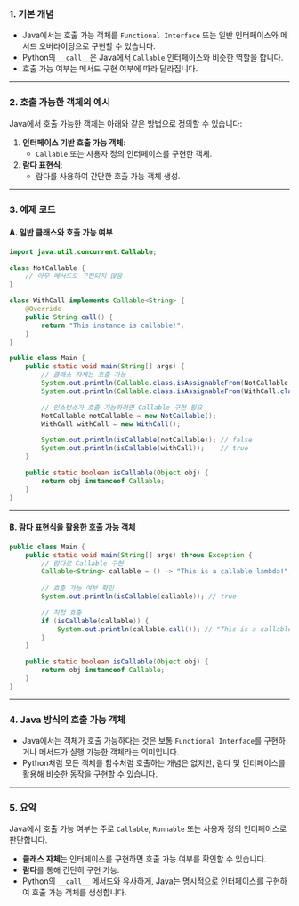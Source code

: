 ### 1. **기본 개념**
- Java에서는 호출 가능 객체를 `Functional Interface` 또는 일반 인터페이스와 메서드 오버라이딩으로 구현할 수 있습니다.
- Python의 `__call__`은 Java에서 `Callable` 인터페이스와 비슷한 역할을 합니다.
- 호출 가능 여부는 메서드 구현 여부에 따라 달라집니다.

---

### 2. **호출 가능한 객체의 예시**
Java에서 호출 가능한 객체는 아래와 같은 방법으로 정의할 수 있습니다:
1. **인터페이스 기반 호출 가능 객체**:
   - `Callable` 또는 사용자 정의 인터페이스를 구현한 객체.
2. **람다 표현식**:
   - 람다를 사용하여 간단한 호출 가능 객체 생성.

---

### 3. **예제 코드**

#### A. 일반 클래스와 호출 가능 여부
```java
import java.util.concurrent.Callable;

class NotCallable {
    // 아무 메서드도 구현되지 않음
}

class WithCall implements Callable<String> {
    @Override
    public String call() {
        return "This instance is callable!";
    }
}

public class Main {
    public static void main(String[] args) {
        // 클래스 자체는 호출 가능
        System.out.println(Callable.class.isAssignableFrom(NotCallable.class)); // false
        System.out.println(Callable.class.isAssignableFrom(WithCall.class));   // true

        // 인스턴스가 호출 가능하려면 Callable 구현 필요
        NotCallable notCallable = new NotCallable();
        WithCall withCall = new WithCall();

        System.out.println(isCallable(notCallable)); // false
        System.out.println(isCallable(withCall));    // true
    }

    public static boolean isCallable(Object obj) {
        return obj instanceof Callable;
    }
}
```

---

#### B. 람다 표현식을 활용한 호출 가능 객체
```java
public class Main {
    public static void main(String[] args) throws Exception {
        // 람다로 Callable 구현
        Callable<String> callable = () -> "This is a callable lambda!";
        
        // 호출 가능 여부 확인
        System.out.println(isCallable(callable)); // true

        // 직접 호출
        if (isCallable(callable)) {
            System.out.println(callable.call()); // "This is a callable lambda!"
        }
    }

    public static boolean isCallable(Object obj) {
        return obj instanceof Callable;
    }
}
```

---

### 4. **Java 방식의 호출 가능 객체**
- Java에서는 객체가 호출 가능하다는 것은 보통 `Functional Interface`를 구현하거나 메서드가 실행 가능한 객체라는 의미입니다.
- Python처럼 모든 객체를 함수처럼 호출하는 개념은 없지만, 람다 및 인터페이스를 활용해 비슷한 동작을 구현할 수 있습니다.

---

### 5. **요약**
Java에서 호출 가능 여부는 주로 `Callable`, `Runnable` 또는 사용자 정의 인터페이스로 판단합니다.
- **클래스 자체**는 인터페이스를 구현하면 호출 가능 여부를 확인할 수 있습니다.
- **람다**를 통해 간단히 구현 가능.
- Python의 `__call__` 메서드와 유사하게, Java는 명시적으로 인터페이스를 구현하여 호출 가능 객체를 생성합니다.